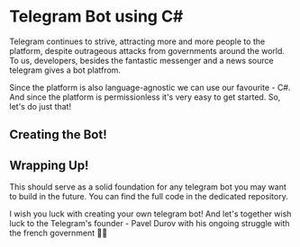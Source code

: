 # Telegram Bot using C#

Telegram continues to strive, attracting more and more people to the platform, despite outrageous attacks from governments around the world. To us, developers, besides the fantastic messenger and a news source telegram gives a bot platfrom.

Since the platform is also language-agnostic we can use our favourite - C#. And since the platform is permissionless it's very easy to get started. So, let's do just that!

## Creating the Bot!

## Wrapping Up!

This should serve as a solid foundation for any telegram bot you may want to build in the future. You can find the full code in the dedicated repository. 

I wish you luck with creating your own telegram bot! And let's together wish luck to the Telegram's founder - Pavel Durov with his ongoing struggle with the french government ✊🏼


